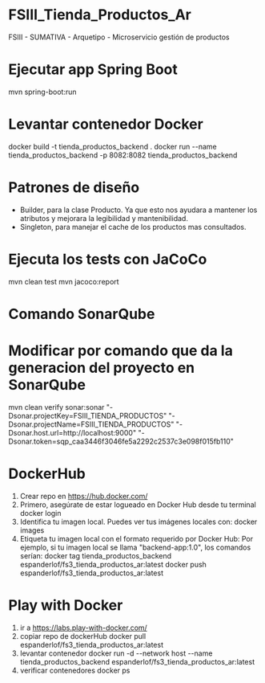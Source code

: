 # FSIII_Tienda_Productos_Ar
FSIII - SUMATIVA - Arquetipo - Microservicio gestión de productos

# Ejecutar app Spring Boot
mvn spring-boot:run

# Levantar contenedor Docker
docker build -t tienda_productos_backend .
docker run --name tienda_productos_backend -p 8082:8082 tienda_productos_backend

# Patrones de diseño
- Builder, para la clase Producto. Ya que esto nos ayudara a mantener los atributos y mejorara la legibilidad y mantenibilidad.
- Singleton, para manejar el cache de los productos mas consultados.

# Ejecuta los tests con JaCoCo
mvn clean test
mvn jacoco:report

# Comando SonarQube
# Modificar por comando que da la generacion del proyecto en SonarQube
mvn clean verify sonar:sonar "-Dsonar.projectKey=FSIII_TIENDA_PRODUCTOS" "-Dsonar.projectName=FSIII_TIENDA_PRODUCTOS" "-Dsonar.host.url=http://localhost:9000" "-Dsonar.token=sqp_caa3446f3046fe5a2292c2537c3e098f015fb110"

# DockerHub
1. Crear repo en https://hub.docker.com/
2. Primero, asegúrate de estar logueado en Docker Hub desde tu terminal
    docker login
3. Identifica tu imagen local. Puedes ver tus imágenes locales con:
    docker images
4. Etiqueta tu imagen local con el formato requerido por Docker Hub:
    Por ejemplo, si tu imagen local se llama "backend-app:1.0", los comandos serían:
    docker tag tienda_productos_backend espanderlof/fs3_tienda_productos_ar:latest
    docker push espanderlof/fs3_tienda_productos_ar:latest

# Play with Docker
1. ir a https://labs.play-with-docker.com/
2. copiar repo de dockerHub
    docker pull espanderlof/fs3_tienda_productos_ar:latest
3. levantar contenedor
    docker run -d --network host --name tienda_productos_backend espanderlof/fs3_tienda_productos_ar:latest
4. verificar contenedores
    docker ps
